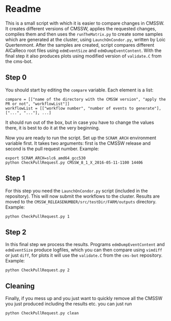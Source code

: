 # Readme


This is a small script with which it is easier to compare changes in CMSSW. It creates different versions of CMSSW, applies the requested changes, compiles them and then uses the `runTheMatrix.py` to create some samples which are generated at the cluster, using `LaunchOnCondor.py`, written by Loic Quertenmont. After the samples are created, script compares different AlCaReco root files using `edmEventSize` and `edmDumpEventContent`. With the final step it also produces plots using modified version of `validate.C` from the cms-bot.

## Step 0
You should start by editing the `compare` variable. Each element is a list:
```
compare = [["name of the directory with the CMSSW version", "apply the PR or not", "workflowList"]]
workflowList = [["workflow number", "number of events to generate"], ["...", "..."], ...]
```
It should run out of the box, but in case you have to change the values there, it is best to do it at the very beginning.

Now you are ready to run the script. Set up the `SCRAM_ARCH` environment variable first. It takes two arguments: first is the CMSSW release and second is the pull request number. Example:
```
export SCRAM_ARCH=slc6_amd64_gcc530
python CheckPullRequest.py CMSSW_8_1_X_2016-05-11-1100 14406
```

## Step 1

For this step you need the `LaunchOnCondor.py` script (included in the repository). This will now submit the workflows to the cluster. Results are moved to the `CMSSW_RELEASENUMBER/src/testDir/FARM/outputs` directory. Example:
```
python CheckPullRequest.py 1
```


## Step 2

In this final step we process the results. Programs `edmDumpEventContent` and `edmEventSize` produce logfiles, which you can then compare using `vimdiff` or just `diff`, for plots it will use the `validate.C` from the `cms-bot` repository. Example:
```
python CheckPullRequest.py 2
```

## Cleaning

Finally, if you mess up and you just want to quickly remove all the CMSSW you just produced including the results etc. you can just run
```
python CheckPullRequest.py clean
```
